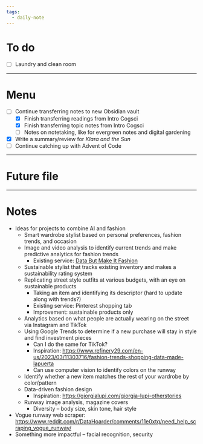 ```yaml
---
tags:
  - daily-note
---
```

# To do

- [ ] Laundry and clean room

----
# Menu

- [ ] Continue transferring notes to new Obsidian vault
	- [x] Finish transferring readings from Intro Cogsci
	- [x] Finish transferring topic notes from Intro Cogsci
	- [ ] Notes on notetaking, like for evergreen notes and digital gardening
- [x] Write a summary/review for *Klara and the Sun*
- [ ] Continue catching up with Advent of Code

---
# Future file

---

# Notes

- Ideas for projects to combine AI and fashion
	- Smart wardrobe stylist based on personal preferences, fashion trends, and occasion
	- Image and video analysis to identify current trends and make predictive analytics for fashion trends
		- Existing service: [Data But Make It Fashion](https://www.instagram.com/databutmakeitfashion/)
	- Sustainable stylist that tracks existing inventory and makes a sustainability rating system
	- Replicating street style outfits at various budgets, with an eye on sustainable products
		- Taking an item and identifying its descriptor (hard to update along with trends?)
		- Existing service: Pinterest shopping tab
		- Improvement: sustainable products only
	- Analytics based on what people are actually wearing on the street via Instagram and TikTok
	- Using Google Trends to determine if a new purchase will stay in style and find investment pieces
		- Can I do the same for TikTok?
		- Inspiration: https://www.refinery29.com/en-us/2023/03/11303716/fashion-trends-shopping-data-made-lapuerta
		- Can use computer vision to identify colors on the runway
	- Identify whether a new item matches the rest of your wardrobe by color/pattern
	- Data-driven fashion design
		- Inspiration: https://giorgialupi.com/giorgia-lupi-otherstories
	- Runway image analysis, magazine covers
		- Diversity – body size, skin tone, hair style
- Vogue runway web scraper: https://www.reddit.com/r/DataHoarder/comments/11e0xtq/need_help_scraping_vogue_runway/
- Something more impactful – facial recognition, security
